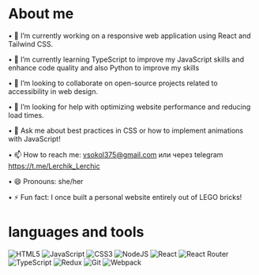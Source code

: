 # About me

• 🔭 I’m currently working on a responsive web application using React and Tailwind CSS.

• 🌱 I’m currently learning TypeScript to improve my JavaScript skills and enhance code quality and also Python to improve my skills

• 👯 I’m looking to collaborate on open-source projects related to accessibility in web design.

• 🤔 I’m looking for help with optimizing website performance and reducing load times.

• 💬 Ask me about best practices in CSS or how to implement animations with JavaScript!

• 📫 How to reach me: vsokol375@gmail.com или через telegram https://t.me/Lerchik_Lerchic

• 😄 Pronouns: she/her 

• ⚡️ Fun fact: I once built a personal website entirely out of LEGO bricks!

# languages and tools
![HTML5](https://img.shields.io/badge/html5-%23E34F26.svg?style=for-the-badge&logo=html5&logoColor=white)
![JavaScript](https://img.shields.io/badge/javascript-%23323330.svg?style=for-the-badge&logo=javascript&logoColor=%23F7DF1E)
![CSS3](https://img.shields.io/badge/css3-%231572B6.svg?style=for-the-badge&logo=css3&logoColor=white)
![NodeJS](https://img.shields.io/badge/node.js-6DA55F?style=for-the-badge&logo=node.js&logoColor=white)
![React](https://img.shields.io/badge/react-%2320232a.svg?style=for-the-badge&logo=react&logoColor=%2361DAFB)
![React Router](https://img.shields.io/badge/React_Router-CA4245?style=for-the-badge&logo=react-router&logoColor=white)
![TypeScript](https://img.shields.io/badge/typescript-%23007ACC.svg?style=for-the-badge&logo=typescript&logoColor=white)
![Redux](https://img.shields.io/badge/redux-%23593d88.svg?style=for-the-badge&logo=redux&logoColor=white)
![Git](https://img.shields.io/badge/git-%23F05033.svg?style=for-the-badge&logo=git&logoColor=white)
![Webpack](https://img.shields.io/badge/webpack-%238DD6F9.svg?style=for-the-badge&logo=webpack&logoColor=black)



